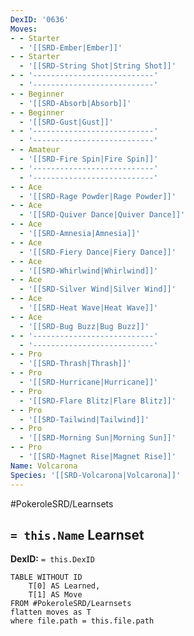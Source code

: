 ```yaml
---
DexID: '0636'
Moves:
- - Starter
  - '[[SRD-Ember|Ember]]'
- - Starter
  - '[[SRD-String Shot|String Shot]]'
- - '---------------------------'
  - '---------------------------'
- - Beginner
  - '[[SRD-Absorb|Absorb]]'
- - Beginner
  - '[[SRD-Gust|Gust]]'
- - '---------------------------'
  - '---------------------------'
- - Amateur
  - '[[SRD-Fire Spin|Fire Spin]]'
- - '---------------------------'
  - '---------------------------'
- - Ace
  - '[[SRD-Rage Powder|Rage Powder]]'
- - Ace
  - '[[SRD-Quiver Dance|Quiver Dance]]'
- - Ace
  - '[[SRD-Amnesia|Amnesia]]'
- - Ace
  - '[[SRD-Fiery Dance|Fiery Dance]]'
- - Ace
  - '[[SRD-Whirlwind|Whirlwind]]'
- - Ace
  - '[[SRD-Silver Wind|Silver Wind]]'
- - Ace
  - '[[SRD-Heat Wave|Heat Wave]]'
- - Ace
  - '[[SRD-Bug Buzz|Bug Buzz]]'
- - '---------------------------'
  - '---------------------------'
- - Pro
  - '[[SRD-Thrash|Thrash]]'
- - Pro
  - '[[SRD-Hurricane|Hurricane]]'
- - Pro
  - '[[SRD-Flare Blitz|Flare Blitz]]'
- - Pro
  - '[[SRD-Tailwind|Tailwind]]'
- - Pro
  - '[[SRD-Morning Sun|Morning Sun]]'
- - Pro
  - '[[SRD-Magnet Rise|Magnet Rise]]'
Name: Volcarona
Species: '[[SRD-Volcarona|Volcarona]]'
---
```


#PokeroleSRD/Learnsets

## `= this.Name` Learnset

**DexID:** `= this.DexID`

```dataview
TABLE WITHOUT ID
    T[0] AS Learned,
    T[1] AS Move
FROM #PokeroleSRD/Learnsets
flatten moves as T
where file.path = this.file.path
```
